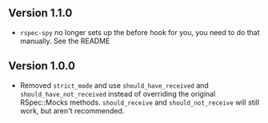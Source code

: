 ## Version 1.1.0

* `rspec-spy` no longer sets up the before hook for you, you need to do that manually. See the README

## Version 1.0.0

* Removed `strict_mode` and use `should_have_received` and `should_have_not_received` instead
of overriding the original RSpec::Mocks methods. `should_receive` and `should_not_receive` will
still work, but aren't recommended.
